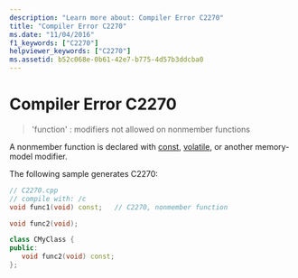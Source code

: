 ```yaml
---
description: "Learn more about: Compiler Error C2270"
title: "Compiler Error C2270"
ms.date: "11/04/2016"
f1_keywords: ["C2270"]
helpviewer_keywords: ["C2270"]
ms.assetid: b52c068e-0b61-42e7-b775-4d57b3ddcba0
---
```

# Compiler Error C2270

> 'function' : modifiers not allowed on nonmember functions

A nonmember function is declared with [const](../../cpp/const-cpp.md), [volatile](../../cpp/volatile-cpp.md), or another memory-model modifier.

The following sample generates C2270:

```cpp
// C2270.cpp
// compile with: /c
void func1(void) const;   // C2270, nonmember function

void func2(void);

class CMyClass {
public:
   void func2(void) const;
};
```
